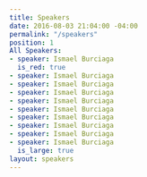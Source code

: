 ```yaml
---
title: Speakers
date: 2016-08-03 21:04:00 -04:00
permalink: "/speakers"
position: 1
All Speakers:
- speaker: Ismael Burciaga
  is_red: true
- speaker: Ismael Burciaga
- speaker: Ismael Burciaga
- speaker: Ismael Burciaga
- speaker: Ismael Burciaga
- speaker: Ismael Burciaga
- speaker: Ismael Burciaga
- speaker: Ismael Burciaga
- speaker: Ismael Burciaga
- speaker: Ismael Burciaga
  is_large: true
layout: speakers
---
```



